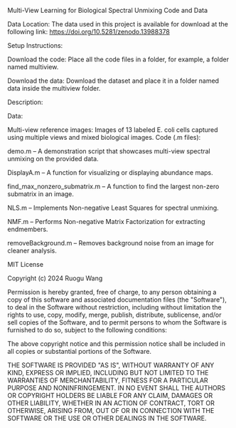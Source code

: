 Multi-View Learning for Biological Spectral Unmixing Code and Data

Data Location:
The data used in this project is available for download at the following link:
https://doi.org/10.5281/zenodo.13988378

Setup Instructions:

Download the code:
Place all the code files in a folder, for example, a folder named multiview.

Download the data:
Download the dataset and place it in a folder named data inside the multiview folder. 

Description:

Data:

Multi-view reference images:
Images of 13 labeled E. coli cells captured using multiple views and mixed biological images.
Code (.m files):

demo.m – A demonstration script that showcases multi-view spectral unmixing on the provided data.

DisplayA.m – A function for visualizing or displaying abundance maps.

find_max_nonzero_submatrix.m – A function to find the largest non-zero submatrix in an image.

NLS.m – Implements Non-negative Least Squares for spectral unmixing.

NMF.m – Performs Non-negative Matrix Factorization for extracting endmembers.

removeBackground.m – Removes background noise from an image for cleaner analysis.


MIT License

Copyright (c) 2024 Ruogu Wang

Permission is hereby granted, free of charge, to any person obtaining a copy
of this software and associated documentation files (the "Software"), to deal
in the Software without restriction, including without limitation the rights
to use, copy, modify, merge, publish, distribute, sublicense, and/or sell
copies of the Software, and to permit persons to whom the Software is
furnished to do so, subject to the following conditions:

The above copyright notice and this permission notice shall be included in all
copies or substantial portions of the Software.

THE SOFTWARE IS PROVIDED "AS IS", WITHOUT WARRANTY OF ANY KIND, EXPRESS OR
IMPLIED, INCLUDING BUT NOT LIMITED TO THE WARRANTIES OF MERCHANTABILITY,
FITNESS FOR A PARTICULAR PURPOSE AND NONINFRINGEMENT. IN NO EVENT SHALL THE
AUTHORS OR COPYRIGHT HOLDERS BE LIABLE FOR ANY CLAIM, DAMAGES OR OTHER
LIABILITY, WHETHER IN AN ACTION OF CONTRACT, TORT OR OTHERWISE, ARISING FROM,
OUT OF OR IN CONNECTION WITH THE SOFTWARE OR THE USE OR OTHER DEALINGS IN THE
SOFTWARE.

